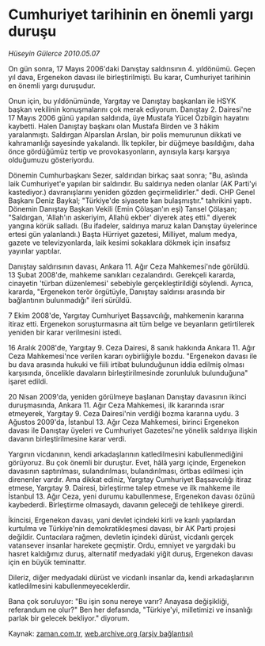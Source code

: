 # Cumhuriyet tarihinin en önemli yargı duruşu

*Hüseyin Gülerce 2010.05.07*

<td class="columnist-detail">
<p>On gün sonra, 17 Mayıs 2006'daki Danıştay saldırısının 4. yıldönümü. Geçen yıl dava, Ergenekon davası ile birleştirilmişti. Bu karar, Cumhuriyet tarihinin en önemli yargı duruşudur.</p>
<p>
<div id="haberMetinDiv">
<p>Onun için, bu yıldönümünde, Yargıtay ve Danıştay başkanları ile HSYK başkan vekilinin konuşmalarını çok merak ediyorum. Danıştay 2. Dairesi'ne 17 Mayıs 2006 günü yapılan saldırıda, üye Mustafa Yücel Özbilgin hayatını kaybetti. Halen Danıştay başkanı olan Mustafa Birden ve 3 hâkim yaralanmıştı. Saldırgan Alparslan Arslan, bir polis memurunun dikkati ve kahramanlığı sayesinde yakalandı. İlk tepkiler, bir düğmeye basıldığını, daha önce gördüğümüz tertip ve provokasyonların, aynısıyla karşı karşıya olduğumuzu gösteriyordu.
<p>Dönemin Cumhurbaşkanı Sezer, saldırıdan birkaç saat sonra; "Bu, aslında laik Cumhuriyet'e yapılan bir saldırıdır. Bu saldırıya neden olanlar (AK Parti'yi kastediyor.) davranışlarını yeniden gözden geçirmelidirler." dedi. CHP Genel Başkanı Deniz Baykal; "Türkiye'de siyasete kan bulaşmıştır." tahrikini yaptı. Dönemin Danıştay Başkan Vekili (Emin Çölaşan'ın eşi) Tansel Çölaşan; "Saldırgan, 'Allah'ın askeriyim, Allahü ekber' diyerek ateş etti." diyerek yangına körük salladı. (Bu ifadeler, saldırıya maruz kalan Danıştay üyelerince ertesi gün yalanlandı.) Başta Hürriyet gazetesi, Milliyet, malum medya, gazete ve televizyonlarda, laik kesimi sokaklara dökmek için insafsız yayınlar yaptılar.
<p>Danıştay saldırısının davası, Ankara 11. Ağır Ceza Mahkemesi'nde görüldü. 13 Şubat 2008'de, mahkeme sanıkları cezalandırdı. Gerekçeli kararda, cinayetin 'türban düzenlemesi' sebebiyle gerçekleştirildiği söylendi. Ayrıca, kararda, "Ergenekon terör örgütüyle, Danıştay saldırısı arasında bir bağlantının bulunmadığı" ileri sürüldü.
<p>7 Ekim 2008'de, Yargıtay Cumhuriyet Başsavcılığı, mahkemenin kararına itiraz etti. Ergenekon soruşturmasına ait tüm belge ve beyanların getirtilerek yeniden bir karar verilmesini istedi.
<p>16 Aralık 2008'de, Yargıtay 9. Ceza Dairesi, 8 sanık hakkında Ankara 11. Ağır Ceza Mahkemesi'nce verilen kararı oybirliğiyle bozdu. "Ergenekon davası ile bu dava arasında hukuki ve fiili irtibat bulunduğunun iddia edilmiş olması karşısında, öncelikle davaların birleştirilmesinde zorunluluk bulunduğuna" işaret edildi.
<p>20 Nisan 2009'da, yeniden görülmeye başlanan Danıştay davasının ikinci duruşmasında, Ankara 11. Ağır Ceza Mahkemesi, ilk kararında ısrar etmeyerek, Yargıtay 9. Ceza Dairesi'nin verdiği bozma kararına uydu. 3 Ağustos 2009'da, İstanbul 13. Ağır Ceza Mahkemesi, birinci Ergenekon davası ile Danıştay üyeleri ve Cumhuriyet Gazetesi'ne yönelik saldırıya ilişkin davanın birleştirilmesine karar verdi.
<p>Yargının vicdanının, kendi arkadaşlarının katledilmesini kabullenmediğini görüyoruz. Bu çok önemli bir duruştur. Evet, hâlâ yargı içinde, Ergenekon davasının saptırılması, sulandırılması, bulandırılması, örtbas edilmesi için direnenler vardır. Ama dikkat ediniz, Yargıtay Cumhuriyet Başsavcılığı itiraz etmese, Yargıtay 9. Dairesi, birleştirme talep etmese ve ilk mahkeme ile İstanbul 13. Ağır Ceza, yeni durumu kabullenmese, Ergenekon davası özünü kaybederdi. Birleştirme olmasaydı, davanın geleceği de tehlikeye girerdi.
<p>İkincisi, Ergenekon davası, yani devlet içindeki kirli ve kanlı yapılardan kurtulma ve Türkiye'nin demokratikleşmesi davası, bir AK Parti projesi değildir. Cuntacılara rağmen, devletin içindeki dürüst, vicdanlı gerçek vatansever insanlar harekete geçmiştir. Ordu, emniyet ve yargıdaki bu hasret kaldığımız duruş, alternatif medyadaki yiğit duruş, Ergenekon davası için en büyük teminattır.
<p>Dileriz, diğer medyadaki dürüst ve vicdanlı insanlar da, kendi arkadaşlarının katledilmesini kabullenmeyeceklerdir.
<p>Bana çok soruluyor: "Bu işin sonu nereye varır? Anayasa değişikliği, referandum ne olur?" Ben her defasında, "Türkiye'yi, milletimizi ve insanlığı parlak bir gelecek bekliyor." diyorum. </p></p></p></p></p></p></p></p></p></p></div>
</p>
<a href="http://web.archive.org/web/20110106224115/mailto:h.gulerce@zaman.com.tr">
</a></td>

Kaynak: [zaman.com.tr](http://zaman.com.tr/yazar.do?yazino=981274), [web.archive.org (arşiv bağlantısı)](http://web.archive.org/web/20110106224115/http://www.zaman.com.tr/yazar.do?yazino=981274)
